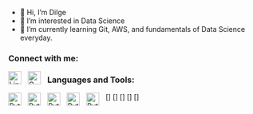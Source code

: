 - 👋 Hi, I’m Dilge
- 👀 I’m interested in Data Science
- 🌱 I’m currently learning Git, AWS, and fundamentals of Data Science everyday.

### Connect with me:
[<img align="left" alt="Linkedin" width="26px" src="https://simpleicons.org/icons/linkedin.svg" style="padding-right:10px;" />][linkedin]
[<img align="left" alt="Gmail" width="26px" src="https://simpleicons.org/icons/gmail.svg" style="padding-right:10px;" />][gmail]

### Languages and Tools:

[<img align="left" alt="Python" width="26px" src="https://simpleicons.org/icons/python.svg" style="padding-right:10px;" />]
[<img align="left" alt="Python" width="26px" src="https://simpleicons.org/icons/python.svg" style="padding-right:10px;" />]
[<img align="left" alt="Python" width="26px" src="https://simpleicons.org/icons/python.svg" style="padding-right:10px;" />]
[<img align="left" alt="Python" width="26px" src="https://simpleicons.org/icons/python.svg" style="padding-right:10px;" />]
[<img align="left" alt="Python" width="26px" src="https://simpleicons.org/icons/python.svg" style="padding-right:10px;" />]

[linkedin]: https://www.linkedin.com/in/dilge-karakaş-68b880127/
[gmail]: mailto:karakasdilge@gmail.com
